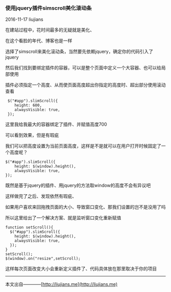 ### 使用jquery插件simscroll美化滚动条

2016-11-17 liujians

在建站过程中，花时间最多的无疑就是美化、

在这个看脸的年代、博客也是一样

选择了simscroll来美化滚动条，当然要先依赖jquery，确定你的代码引入了jquery

然后我们找到要绑定插件的容器，可以是整个页面中定义一个大容器、也可以给局部使用

插件必须指定一个高度、从而使页面高度超出你指定的高度时、超出部分使用滚动查看

	 $("#app").slimScroll({
	  	height: 600,
	  	alwaysVisible: true,
	 });

这里我给我最大的容器绑定了插件、并赋值高度700

可以看到效果，但是有瑕疵

我们可以把高度设置为当前页面高度，这样是不是就可以在用户打开时候固定了一个高度呢？

	$("#app").slimScroll({
	  	height: $(window).height(),
	  	alwaysVisible: true,
	});

既然是基于jquery的插件、用jquery的方法取window的高度不会有异议吧

这样做完了之后、发现依然有瑕疵、

如果用户喜欢来回拖拽页面的大小、导致窗口变化、那我们设置的岂不是没用了吗

所以这里给出了一个解决方案、就是监听窗口变化重新赋值

	function setScroll(){
	  $("#app").slimScroll({
	  	height: $(window).height(),
	  	alwaysVisible: true,
	  });
	}
	setScroll();
	$(window).on("resize",setScroll);

这样每次页面改变大小会重新定义插件了、代码具体放在那里取决于你的项目
___
本文出自————[http://liujians.me](http://liujians.me)